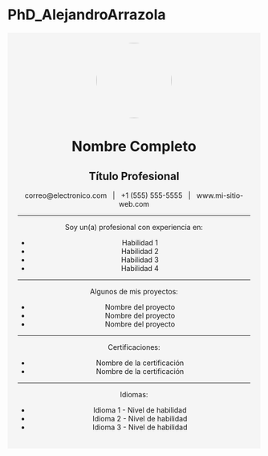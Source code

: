 
# PhD_AlejandroArrazola

<div style="text-align:center; background-color:#F5F5F5; padding:20px;">
    <img src="imagen_de_perfil.png" style="border-radius: 50%; height:150px; width:150px; object-fit: cover;">
    <h1>Nombre Completo</h1>
    <h2>Título Profesional</h2>
    <p>
        <i class="fa fa-envelope"></i> correo@electronico.com &nbsp; | &nbsp; <i class="fa fa-phone"></i> +1 (555) 555-5555 &nbsp; | &nbsp; <i class="fa fa-globe"></i> www.mi-sitio-web.com
    </p>
    <hr>
    <p>Soy un(a) profesional con experiencia en:</p>
    <ul>
        <li>Habilidad 1</li>
        <li>Habilidad 2</li>
        <li>Habilidad 3</li>
        <li>Habilidad 4</li>
    </ul>
    <hr>
    <p>Algunos de mis proyectos:</p>
    <ul>
        <li>Nombre del proyecto</li>
        <li>Nombre del proyecto</li>
        <li>Nombre del proyecto</li>
    </ul>
    <hr>
    <p>Certificaciones:</p>
    <ul>
        <li>Nombre de la certificación</li>
        <li>Nombre de la certificación</li>
    </ul>
    <hr>
    <p>Idiomas:</p>
    <ul>
        <li>Idioma 1 - Nivel de habilidad</li>
        <li>Idioma 2 - Nivel de habilidad</li>
        <li>Idioma 3 - Nivel de habilidad</li>
    </ul>
</div>

